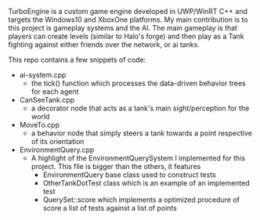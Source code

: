 TurboEngine is a custom game engine developed in UWP/WinRT C++ and targets the Windows10 and XboxOne platforms. 
My main contribution is to this project is gameplay systems and the AI.
The main gameplay is that players can create levels (similar to Halo's forge) and then play as a Tank fighting against either friends over the network, or ai tanks. 

This repo contains a few snippets of code:
- ai-system.cpp
	- the tick() function which processes the data-driven behavior trees for each agent
- CanSeeTank.cpp
	- a decorator node that acts as a tank's main sight/perception for the world
- MoveTo.cpp
	- a behavior node that simply steers a tank towards a point respective of its orientation
- EnvironmentQuery.cpp
	- A highlight of the EnvironmentQuerySystem I implemented for this project. This file is bigger than the others, it features
		- EnvironmentQuery base class used to construct tests 
		- OtherTankDotTest class which is an example of an implemented test
		- QuerySet::score which implements a optimized procedure of score a list of tests against a list of points
